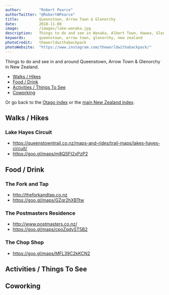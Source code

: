 ```yaml
---
author:        "Robert Pearce"
authorTwitter: "@RobertWPearce"
title:         Queenstown, Arrow Town & Glenorchy
date:          2018-11-08
image:         /images/lake-wanaka.jpg
description:   Things to do and see in Wanaka, Albert Town, Hawea, Glendhu Bay, Cardrona & Cromwell
keywords:      queenstown, arrow town, glenorchy, new zealand
photoCredit:   theworldwithabackpack
photoWebsite:  "https://www.instagram.com/theworldwithabackpack/"
---
```


Things to do and see in and around Queenstown, Arrow Town & Glenorchy in New
Zealand.

* [Walks / Hikes](#walks-hikes)
* [Food / Drink](#food-drink)
* [Activities / Things To See](#activities-things-to-see)
* [Coworking](#coworking)

Or go back to the [Otago index](/new-zealand/otago/index.html) or the
[main New Zealand index](/new-zealand/index.html).

## Walks / Hikes

### Lake Hayes Circuit
* https://queenstowntrail.co.nz/maps-and-rides/trail-maps/lakes-hayes-circuit/
* https://goo.gl/maps/m8QSFt2xPzP2

## Food / Drink

### The Fork and Tap

* http://theforkandtap.co.nz
* https://goo.gl/maps/GZqr2hXBTtw

### The Postmasters Residence
* http://www.postmasters.co.nz/
* https://goo.gl/maps/cpoZqdyST5B2

### The Chop Shop
* https://goo.gl/maps/MFL39C2kKCN2

## Activities / Things To See

## Coworking
